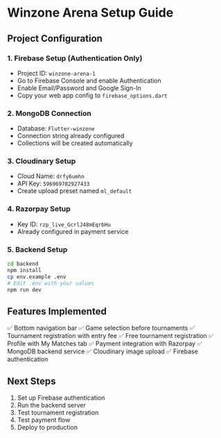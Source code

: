 # Winzone Arena Setup Guide

## Project Configuration

### 1. Firebase Setup (Authentication Only)
- Project ID: `winzone-arena-1`
- Go to Firebase Console and enable Authentication
- Enable Email/Password and Google Sign-In
- Copy your web app config to `firebase_options.dart`

### 2. MongoDB Connection
- Database: `Flutter-winzone`
- Connection string already configured
- Collections will be created automatically

### 3. Cloudinary Setup
- Cloud Name: `drfy6umhn`
- API Key: `596969782927433`
- Create upload preset named `ml_default`

### 4. Razorpay Setup
- Key ID: `rzp_live_GcrlJ48mEqrbHu`
- Already configured in payment service

### 5. Backend Setup
```bash
cd backend
npm install
cp env.example .env
# Edit .env with your values
npm run dev
```

## Features Implemented

✅ Bottom navigation bar
✅ Game selection before tournaments
✅ Tournament registration with entry fee
✅ Free tournament registration
✅ Profile with My Matches tab
✅ Payment integration with Razorpay
✅ MongoDB backend service
✅ Cloudinary image upload
✅ Firebase authentication

## Next Steps

1. Set up Firebase authentication
2. Run the backend server
3. Test tournament registration
4. Test payment flow
5. Deploy to production
